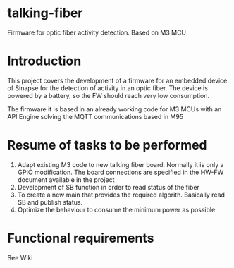 # talking-fiber
Firmware for optic fiber activity detection. Based on M3 MCU

# Introduction

This project covers the development of a firmware for an embedded device of Sinapse for the detection of activity in an optic fiber. The device is powered by a battery, so the FW should reach very low consumption.

The firmware it is based in an already working code for M3 MCUs with an API Engine solving the MQTT communications based in M95

# Resume of tasks to be performed

1. Adapt existing M3 code to new talking fiber board. Normally it is only a GPIO modification. The board connections are specified in the HW-FW document available in the project
2. Development of SB function in order to read status of the fiber
3. To create a new main that provides the required algorith. Basically read SB and publish status. 
4. Optimize the behaviour to consume the minimum power as possible

# Functional requirements

See Wiki

